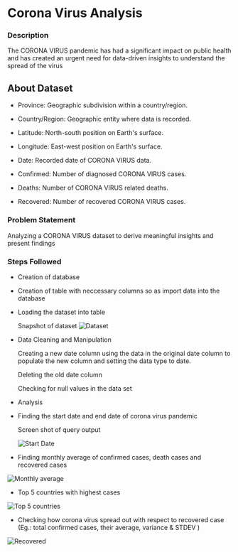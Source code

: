 # Corona Virus Analysis

  ### Description
The CORONA VIRUS pandemic has had a significant impact on public health and has created an urgent 
need for data-driven insights to understand the spread of the virus

## About Dataset

- Province: Geographic subdivision within a country/region.

- Country/Region: Geographic entity where data is recorded.

- Latitude: North-south position on Earth's surface.

- Longitude: East-west position on Earth's surface.

- Date: Recorded date of CORONA VIRUS data.

- Confirmed: Number of diagnosed CORONA VIRUS cases.

- Deaths: Number of CORONA VIRUS related deaths.

- Recovered: Number of recovered CORONA VIRUS cases.

### Problem Statement

Analyzing a CORONA VIRUS dataset to derive meaningful insights and present findings

### Steps Followed

- Creation of database

- Creation of table with neccessary columns so as import data into the database 

- Loading the dataset into table

   Snapshot of dataset
![Dataset](https://github.com/daodu-tobi/Corona-Virus-Analysis---SQL/assets/145832039/4ac88b7b-393a-444d-9b57-9ddc2df7943f)

- Data Cleaning and Manipulation

  Creating a new date column using the data in the original date column to populate the new column and setting the data type to date.

  Deleting the old date column
  
  Checking for null values in the data set

- Analysis

- Finding the start date and end date of corona virus pandemic

  Screen shot of query output 

  ![Start Date](https://github.com/daodu-tobi/Corona-Virus-Analysis---SQL/assets/145832039/02c5d126-ab96-4b91-84ee-80570f92179f)

- Finding monthly average of confirmed cases, death cases and recovered cases

![Monthly average](https://github.com/daodu-tobi/Corona-Virus-Analysis---SQL/assets/145832039/5f2a0957-a62c-46cf-8646-e85c7d7bee0b)

- Top 5 countries with highest cases

![Top 5 countries](https://github.com/daodu-tobi/Corona-Virus-Analysis---SQL/assets/145832039/9d347c85-a6c6-454c-b784-9fe9240a0363)

- Checking how corona virus spread out with respect to recovered case (Eg.: total confirmed cases, their average, variance & STDEV )
	 
![Recovered](https://github.com/daodu-tobi/Corona-Virus-Analysis---SQL/assets/145832039/f693d68f-82d6-4e98-a06a-60bc118d3e55)


